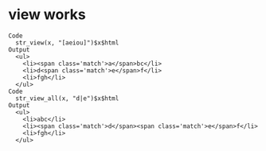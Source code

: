 # view works

    Code
      str_view(x, "[aeiou]")$x$html
    Output
      <ul>
        <li><span class='match'>a</span>bc</li>
        <li>d<span class='match'>e</span>f</li>
        <li>fgh</li>
      </ul>
    Code
      str_view_all(x, "d|e")$x$html
    Output
      <ul>
        <li>abc</li>
        <li><span class='match'>d</span><span class='match'>e</span>f</li>
        <li>fgh</li>
      </ul>

